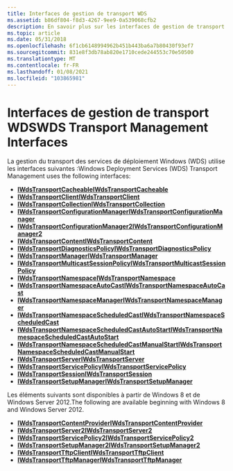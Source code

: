 ```yaml
---
title: Interfaces de gestion de transport WDS
ms.assetid: b86df804-f8d3-4267-9ee9-0a539068cfb2
description: En savoir plus sur les interfaces de gestion de transport WDS
ms.topic: article
ms.date: 05/31/2018
ms.openlocfilehash: 6f1cb6148994962b451b443ba6a7b80430f93ef7
ms.sourcegitcommit: 831e8f3db78ab820e1710cede244553c70e50500
ms.translationtype: MT
ms.contentlocale: fr-FR
ms.lasthandoff: 01/08/2021
ms.locfileid: "103865981"
---
```

# <a name="wds-transport-management-interfaces"></a><span data-ttu-id="cbf5a-103">Interfaces de gestion de transport WDS</span><span class="sxs-lookup"><span data-stu-id="cbf5a-103">WDS Transport Management Interfaces</span></span>

<span data-ttu-id="cbf5a-104">La gestion du transport des services de déploiement Windows (WDS) utilise les interfaces suivantes :</span><span class="sxs-lookup"><span data-stu-id="cbf5a-104">Windows Deployment Services (WDS) Transport Management uses the following interfaces:</span></span>

-   [<span data-ttu-id="cbf5a-105">**IWdsTransportCacheable**</span><span class="sxs-lookup"><span data-stu-id="cbf5a-105">**IWdsTransportCacheable**</span></span>](/windows/desktop/api/Wdstptmgmt/nn-wdstptmgmt-iwdstransportcacheable)
-   [<span data-ttu-id="cbf5a-106">**IWdsTransportClient**</span><span class="sxs-lookup"><span data-stu-id="cbf5a-106">**IWdsTransportClient**</span></span>](/windows/desktop/api/Wdstptmgmt/nn-wdstptmgmt-iwdstransportclient)
-   [<span data-ttu-id="cbf5a-107">**IWdsTransportCollection**</span><span class="sxs-lookup"><span data-stu-id="cbf5a-107">**IWdsTransportCollection**</span></span>](/windows/desktop/api/Wdstptmgmt/nn-wdstptmgmt-iwdstransportcollection)
-   [<span data-ttu-id="cbf5a-108">**IWdsTransportConfigurationManager**</span><span class="sxs-lookup"><span data-stu-id="cbf5a-108">**IWdsTransportConfigurationManager**</span></span>](/windows/desktop/api/Wdstptmgmt/nn-wdstptmgmt-iwdstransportconfigurationmanager)
-   [<span data-ttu-id="cbf5a-109">**IWdsTransportConfigurationManager2**</span><span class="sxs-lookup"><span data-stu-id="cbf5a-109">**IWdsTransportConfigurationManager2**</span></span>](/windows/desktop/api/Wdstptmgmt/nn-wdstptmgmt-iwdstransportconfigurationmanager2)
-   [<span data-ttu-id="cbf5a-110">**IWdsTransportContent**</span><span class="sxs-lookup"><span data-stu-id="cbf5a-110">**IWdsTransportContent**</span></span>](/windows/desktop/api/Wdstptmgmt/nn-wdstptmgmt-iwdstransportcontent)
-   [<span data-ttu-id="cbf5a-111">**IWdsTransportDiagnosticsPolicy**</span><span class="sxs-lookup"><span data-stu-id="cbf5a-111">**IWdsTransportDiagnosticsPolicy**</span></span>](/windows/desktop/api/Wdstptmgmt/nn-wdstptmgmt-iwdstransportdiagnosticspolicy)
-   [<span data-ttu-id="cbf5a-112">**IWdsTransportManager**</span><span class="sxs-lookup"><span data-stu-id="cbf5a-112">**IWdsTransportManager**</span></span>](/windows/desktop/api/Wdstptmgmt/nn-wdstptmgmt-iwdstransportmanager)
-   [<span data-ttu-id="cbf5a-113">**IWdsTransportMulticastSessionPolicy**</span><span class="sxs-lookup"><span data-stu-id="cbf5a-113">**IWdsTransportMulticastSessionPolicy**</span></span>](/windows/desktop/api/Wdstptmgmt/nn-wdstptmgmt-iwdstransportmulticastsessionpolicy)
-   [<span data-ttu-id="cbf5a-114">**IWdsTransportNamespace**</span><span class="sxs-lookup"><span data-stu-id="cbf5a-114">**IWdsTransportNamespace**</span></span>](/windows/desktop/api/Wdstptmgmt/nn-wdstptmgmt-iwdstransportnamespace)
-   [<span data-ttu-id="cbf5a-115">**IWdsTransportNamespaceAutoCast**</span><span class="sxs-lookup"><span data-stu-id="cbf5a-115">**IWdsTransportNamespaceAutoCast**</span></span>](/windows/win32/api/wdstptmgmt/nn-wdstptmgmt-iwdstransportnamespaceautocast)
-   [<span data-ttu-id="cbf5a-116">**IWdsTransportNamespaceManager**</span><span class="sxs-lookup"><span data-stu-id="cbf5a-116">**IWdsTransportNamespaceManager**</span></span>](/windows/desktop/api/Wdstptmgmt/nn-wdstptmgmt-iwdstransportnamespacemanager)
-   [<span data-ttu-id="cbf5a-117">**IWdsTransportNamespaceScheduledCast**</span><span class="sxs-lookup"><span data-stu-id="cbf5a-117">**IWdsTransportNamespaceScheduledCast**</span></span>](/windows/desktop/api/Wdstptmgmt/nn-wdstptmgmt-iwdstransportnamespacescheduledcast)
-   [<span data-ttu-id="cbf5a-118">**IWdsTransportNamespaceScheduledCastAutoStart**</span><span class="sxs-lookup"><span data-stu-id="cbf5a-118">**IWdsTransportNamespaceScheduledCastAutoStart**</span></span>](/windows/desktop/api/Wdstptmgmt/nn-wdstptmgmt-iwdstransportnamespacescheduledcastautostart)
-   [<span data-ttu-id="cbf5a-119">**IWdsTransportNamespaceScheduledCastManualStart**</span><span class="sxs-lookup"><span data-stu-id="cbf5a-119">**IWdsTransportNamespaceScheduledCastManualStart**</span></span>](/windows/win32/api/wdstptmgmt/nn-wdstptmgmt-iwdstransportnamespacescheduledcastmanualstart)
-   [<span data-ttu-id="cbf5a-120">**IWdsTransportServer**</span><span class="sxs-lookup"><span data-stu-id="cbf5a-120">**IWdsTransportServer**</span></span>](/windows/desktop/api/Wdstptmgmt/nn-wdstptmgmt-iwdstransportserver)
-   [<span data-ttu-id="cbf5a-121">**IWdsTransportServicePolicy**</span><span class="sxs-lookup"><span data-stu-id="cbf5a-121">**IWdsTransportServicePolicy**</span></span>](/windows/desktop/api/Wdstptmgmt/nn-wdstptmgmt-iwdstransportservicepolicy)
-   [<span data-ttu-id="cbf5a-122">**IWdsTransportSession**</span><span class="sxs-lookup"><span data-stu-id="cbf5a-122">**IWdsTransportSession**</span></span>](/windows/desktop/api/Wdstptmgmt/nn-wdstptmgmt-iwdstransportsession)
-   [<span data-ttu-id="cbf5a-123">**IWdsTransportSetupManager**</span><span class="sxs-lookup"><span data-stu-id="cbf5a-123">**IWdsTransportSetupManager**</span></span>](/windows/desktop/api/Wdstptmgmt/nn-wdstptmgmt-iwdstransportsetupmanager)

<span data-ttu-id="cbf5a-124">Les éléments suivants sont disponibles à partir de Windows 8 et de Windows Server 2012.</span><span class="sxs-lookup"><span data-stu-id="cbf5a-124">The following are available beginning with Windows 8 and Windows Server 2012.</span></span>

-   [<span data-ttu-id="cbf5a-125">**IWdsTransportContentProvider**</span><span class="sxs-lookup"><span data-stu-id="cbf5a-125">**IWdsTransportContentProvider**</span></span>](/windows/desktop/api/Wdstptmgmt/nn-wdstptmgmt-iwdstransportcontentprovider)
-   [<span data-ttu-id="cbf5a-126">**IWdsTransportServer2**</span><span class="sxs-lookup"><span data-stu-id="cbf5a-126">**IWdsTransportServer2**</span></span>](/windows/desktop/api/Wdstptmgmt/nn-wdstptmgmt-iwdstransportserver2)
-   [<span data-ttu-id="cbf5a-127">**IWdsTransportServicePolicy2**</span><span class="sxs-lookup"><span data-stu-id="cbf5a-127">**IWdsTransportServicePolicy2**</span></span>](/windows/desktop/api/Wdstptmgmt/nn-wdstptmgmt-iwdstransportservicepolicy2)
-   [<span data-ttu-id="cbf5a-128">**IWdsTransportSetupManager2**</span><span class="sxs-lookup"><span data-stu-id="cbf5a-128">**IWdsTransportSetupManager2**</span></span>](/windows/desktop/api/Wdstptmgmt/nn-wdstptmgmt-iwdstransportsetupmanager2)
-   [<span data-ttu-id="cbf5a-129">**IWdsTransportTftpClient**</span><span class="sxs-lookup"><span data-stu-id="cbf5a-129">**IWdsTransportTftpClient**</span></span>](/windows/desktop/api/Wdstptmgmt/nn-wdstptmgmt-iwdstransporttftpclient)
-   [<span data-ttu-id="cbf5a-130">**IWdsTransportTftpManager**</span><span class="sxs-lookup"><span data-stu-id="cbf5a-130">**IWdsTransportTftpManager**</span></span>](/windows/desktop/api/Wdstptmgmt/nn-wdstptmgmt-iwdstransporttftpmanager)

 

 
